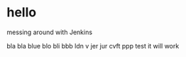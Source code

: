 # hello
messing around with Jenkins

bla bla
blue blo
bli bbb
ldn v
jer jur
cvft
ppp
test
it will work
